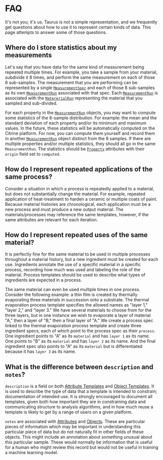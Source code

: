 # FAQ

It's not you; it's us.
Taurus is not a simple representation, and
we frequently get questions about how to use it to represent certain kinds of data.
This page attempts to answer some of those questions.

## Where do I store statistics about my measurements

Let's say that you have data for the same kind of measurement being repeated multiple times.
For example, you take a sample from your material, subdivide it 8 times, and perform the
same measurement on each of those 8 sub-samples.
The measurement that you are performing can be represented by a single
[`MeasurementSpec`](../specification/objects/#measurement-spec)
and each of those 8 sub-samples as its own
[`MeasurementRun`](../specification/objects/#measurement-run)
associated with that spec.
Each
[`MeasurementRun`](../specification/objects/#measurement-run)
is associated with the
[`MatererialRun`](../specification/objects/#measurement-run)
representing the material that you sampled and sub-divided.

For each property in the
[`MeasurementRun`](../specification/objects/#measurement-run)
objects, you may want to compute some statistics of the 8-sample distribution.
For example: the mean and the standard deviation of each property and/or its minimum and maximum values.
In the future, these statistics will be automatically computed on the Citrine platform.
For now, you can compute them yourself and record them in another
[`MeasurementRun`](../specification/objects/#measurement-run)
object distinct from the 8 samples.
If there are multiple properties and/or multiple statistics, they should all go in the same `MeasurementRun`.
The statistics should be
[`Property`](../specification/attributes/#property)
attributes with their `origin` field set to `computed`.

## How do I represent repeated applications of the same process?

Consider a situation in which a process is repeatedly applied to a material, but does not substantially change the material.
For example, repeated application of heat-treatment to harden a ceramic or multiple coats of paint.
Because material histories are chronological, each application must be a new process and must produce a new output material.
The materials/processes may reference the same templates, however, if the same attributes are relevant for each iteration.

## How do I represent repeated uses of the same material?

It is perfectly fine for the same material to be used in multiple processes throughout a material history, but a new ingredient must be created for each use.
Ingredients annotate the use of a specific material in a specific process, recording how much was used and labeling the role of the material.
Process templates should be used to describe what types of ingredients are expected in a process.

The same material can even be used multiple times in one process.
Consider the following example: a thin film is created by thermally evaporating three materials in succession onto a substrate.
The thermal evaporation process template specifies the allowed names as "layer 1," "layer 2," and "layer 3."
We have several materials to choose from for the three layers, but in one instance we wish to evaporate a layer of material "A," then a layer of "B," then a final layer of "A."
We create a process spec linked to the thermal evaporation process template and create three ingredient specs, each of which point to the process spec as their `process`.
One ingredient points to "A" as its `material` and has `layer 1` as its name.
One points to "B" as its `material` and has `layer 2` as its name.
And the final ingredient spec _also_ points to "A" as its `material` but is differentiated because it has `layer 3` as its name.

## What is the difference between `description` and `notes`?

`description` is a field on both [Attribute Templates](../specification/attribute-templates) and [Object Templates](../specification/object-templates).
It is used to describe the type of data that a template is intended to constrain; documentation of intended use.
It is strongly encouraged to document all templates, given both how important they are in constraining data and communicating structure to analysis algorithms, and in how much reuse a template is likely to get by a range of users on a given  platform.

`notes` are associated with [Attributes](../specification/attributes) and [Objects](../specification/objects).
These are particular pieces of information which may be important in understanding this particular piece of data but do not naturally fit in other fields of these objects.
This might include an annotation about something unusual about this particular sample.
These would normally be information that is useful for a human who might review this record but would not be useful in training a machine learning model.

